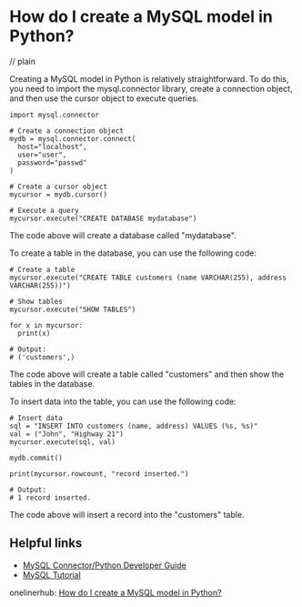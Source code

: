 # How do I create a MySQL model in Python?
// plain

Creating a MySQL model in Python is relatively straightforward. To do this, you need to import the mysql.connector library, create a connection object, and then use the cursor object to execute queries.

```
import mysql.connector

# Create a connection object
mydb = mysql.connector.connect(
  host="localhost",
  user="user",
  password="passwd"
)

# Create a cursor object
mycursor = mydb.cursor()

# Execute a query
mycursor.execute("CREATE DATABASE mydatabase")
```

The code above will create a database called "mydatabase".

To create a table in the database, you can use the following code:

```
# Create a table
mycursor.execute("CREATE TABLE customers (name VARCHAR(255), address VARCHAR(255))")

# Show tables
mycursor.execute("SHOW TABLES")

for x in mycursor:
  print(x)

# Output:
# ('customers',)
```

The code above will create a table called "customers" and then show the tables in the database.

To insert data into the table, you can use the following code:

```
# Insert data
sql = "INSERT INTO customers (name, address) VALUES (%s, %s)"
val = ("John", "Highway 21")
mycursor.execute(sql, val)

mydb.commit()

print(mycursor.rowcount, "record inserted.")

# Output:
# 1 record inserted.
```

The code above will insert a record into the "customers" table.

## Helpful links

- [MySQL Connector/Python Developer Guide](https://dev.mysql.com/doc/connector-python/en/)
- [MySQL Tutorial](https://www.w3schools.com/sql/default.asp)

onelinerhub: [How do I create a MySQL model in Python?](https://onelinerhub.com/python-mysql/how-do-i-create-a-mysql-model-in-python)